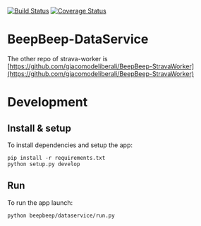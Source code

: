 [![Build Status](https://travis-ci.org/giacomodeliberali/BeepBeep-DataService.svg?branch=master)](https://travis-ci.org/giacomodeliberali/BeepBeep-DataService)
[![Coverage Status](https://coveralls.io/repos/github/giacomodeliberali/BeepBeep-DataService/badge.svg?branch=master)](https://coveralls.io/github/giacomodeliberali/BeepBeep-DataService?branch=master)


# BeepBeep-DataService

The other repo of strava-worker is [https://github.com/giacomodeliberali/BeepBeep-StravaWorker](https://github.com/giacomodeliberali/BeepBeep-StravaWorker)

# Development

## Install & setup
To install dependencies and setup the app:
```
pip install -r requirements.txt
python setup.py develop
```

## Run

To run the app launch:
```
python beepbeep/dataservice/run.py
```